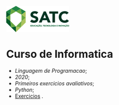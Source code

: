 ![](logosatc.png)
# Curso de Informatica
 - *Linguagem de Programacao*;
 - *2020*;
 - *Primeiros exercicios avaliativos*;
 - *Python*; 
 - [Exercicios](https://github.com/victorbonomi16/infosatc-lp-avaliativo-02) . 
